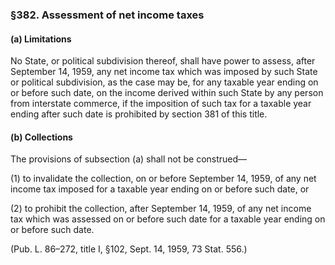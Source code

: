 ### §382. Assessment of net income taxes ###

#### (a) Limitations ####

No State, or political subdivision thereof, shall have power to assess, after September 14, 1959, any net income tax which was imposed by such State or political subdivision, as the case may be, for any taxable year ending on or before such date, on the income derived within such State by any person from interstate commerce, if the imposition of such tax for a taxable year ending after such date is prohibited by section 381 of this title.

#### (b) Collections ####

The provisions of subsection (a) shall not be construed—

(1) to invalidate the collection, on or before September 14, 1959, of any net income tax imposed for a taxable year ending on or before such date, or

(2) to prohibit the collection, after September 14, 1959, of any net income tax which was assessed on or before such date for a taxable year ending on or before such date.

(Pub. L. 86–272, title I, §102, Sept. 14, 1959, 73 Stat. 556.)